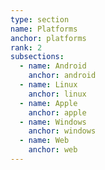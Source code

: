 ```yaml
---
type: section
name: Platforms
anchor: platforms
rank: 2
subsections:
  - name: Android
    anchor: android
  - name: Linux
    anchor: linux
  - name: Apple
    anchor: apple
  - name: Windows
    anchor: windows
  - name: Web
    anchor: web
---
```

